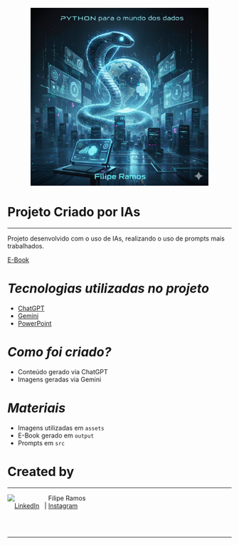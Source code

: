 <p align="center">
    <img src="assets\Capa.png" width="400" alt="Capa do Projeto -  E-Book">
</p>


# Projeto Criado por IAs
-------------------------------------------------------------
Projeto desenvolvido com o uso de IAs, realizando o uso de prompts mais trabalhados.

[E-Book](output\E-book.pdf)

# *Tecnologias utilizadas no projeto*
- [ChatGPT](https://chatgpt.com/)
- [Gemini](https://gemini.google.com/app)
- [PowerPoint](https://www.microsoft.com/en/microsoft-365/powerpoint?market=af)


# *Como foi criado?*
- Conteúdo gerado via ChatGPT
- Imagens geradas via Gemini

# *Materiais*

- Imagens utilizadas em `assets`
- E-Book gerado em `output`
- Prompts em `src`


# Created by
-----------------------------------------------------------

<p>
    <img 
      align=left 
      margin=10 
      width=80 
      src="https://avatars.githubusercontent.com/u/158492555?s=100&u=191bccf3c511b94af429b0c15c527e36abf73b34&v=4"
    />
    <p>&nbsp&nbsp&nbspFilipe Ramos<br>
    &nbsp&nbsp&nbsp
    <a href="https://www.linkedin.com/in/filipe-ramos-/">
    LinkedIn</a>&nbsp;
&nbsp;|
    <a href="https://www.instagram.com/filiph_19/">
    Instagram</a>
&nbsp;</p>
</p>
<br/><br/>
<p>

-------------
